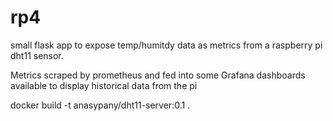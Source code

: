 # rp4
small flask app to expose temp/humitdy data as metrics from a raspberry pi dht11 sensor. 

Metrics scraped by prometheus and fed into some Grafana dashboards available to display historical data from the pi

docker build -t anasypany/dht11-server:0.1 .
